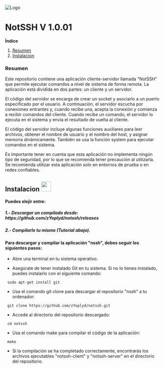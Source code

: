 ![Logo](https://user-images.githubusercontent.com/105953019/211302587-2d25f503-5e47-428c-a74a-32b8e97e9d2a.png)
 # NotSSH V 1.0.01 

**Índice**   
1. [Resumen](#resumen)
2. [Instalacion](#instalacion)


### Resumen<a name="resumen"></a>
Este repositorio contiene una aplicación cliente-servidor llamada "NotSSH" que permite ejecutar comandos a nivel de sistema de forma remota. La aplicación está dividida en dos partes: un cliente y un servidor.

El código del servidor se encarga de crear un socket y asociarlo a un puerto especificado por el usuario. A continuación, el servidor escucha por conexiones entrantes y, cuando recibe una, acepta la conexión y comienza a recibir comandos del cliente. Cuando recibe un comando, el servidor lo ejecuta en el sistema y envía el resultado de vuelta al cliente.

El código del servidor incluye algunas funciones auxiliares para leer archivos, obtener el nombre de usuario y el nombre del host, y asignar memoria dinámicamente. También se usa la función system para ejecutar comandos en el sistema.

Es importante tener en cuenta que esta aplicación no implementa ningún tipo de seguridad, por lo que se recomienda tener precaución al utilizarla. Se recomienda utilizar esta aplicación solo en entornos de prueba o en redes confiables.


## Instalacion <a name="instalacion"></a>  <img src="https://user-images.githubusercontent.com/105953019/211303153-4d2c1e12-5f01-4a17-abc0-f9df24a1583d.png " width="32" height="32" />


<h4> Puedes elejir entre: </h4>

<h5> 1.- Descargar un compilado desde: https://github.com/zYoplyd/notssh/releases </h5>
<h5> 2.- Compilarlo tu mismo (Tutorial abajo).</h5>

<h4>Para descargar y compilar la aplicación "nssh", debes seguir los siguientes pasos: </h4>

- Abre una terminal en tu sistema operativo.

- Asegúrate de tener instalado Git en tu sistema. Si no lo tienes instalado, puedes instalarlo con el siguiente comando:
```shell
 sudo apt-get install git
```
- Usa el comando git clone para descargar el repositorio "nssh" a tu ordenador:
```shell
 git clone https://github.com/zYoplyd/notssh.git
```
	
- Accede al directorio del repositorio descargado:
```shell
 cd notssh
```
- Usa el comando make para compilar el código de la aplicación:
```shell
 make
```
- Si la compilación se ha completado correctamente, encontrarás los archivos ejecutables "notssh-client" y "notssh-server" en el directorio del repositorio.
